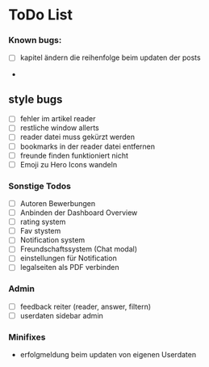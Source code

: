 # ToDo List

### Known bugs:

- [ ] kapitel ändern die reihenfolge beim updaten der posts
-

## style bugs

- [ ] fehler im artikel reader
- [ ] restliche window allerts
- [ ] reader datei muss gekürzt werden
- [ ] bookmarks in der reader datei entfernen
- [ ] freunde finden funktioniert nicht
- [ ] Emoji zu Hero Icons wandeln

### Sonstige Todos

- [ ] Autoren Bewerbungen
- [ ] Anbinden der Dashboard Overview
- [ ] rating system
- [ ] Fav stystem
- [ ] Notification system
- [ ] Freundschaftssystem (Chat modal)
- [ ] einstellungen für Notification
- [ ] legalseiten als PDF verbinden

### Admin

- [ ] feedback reiter (reader, answer, filtern)
- [ ] userdaten sidebar admin

### Minifixes

- erfolgmeldung beim updaten von eigenen Userdaten
